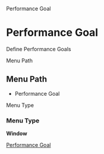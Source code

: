 
Performance Goal
# Performance Goal


Define Performance Goals

Menu Path
## Menu Path



- Performance Goal

Menu Type
### Menu Type

**Window**


[Performance Goal](functional-guide/window/window-performance-goal.md)